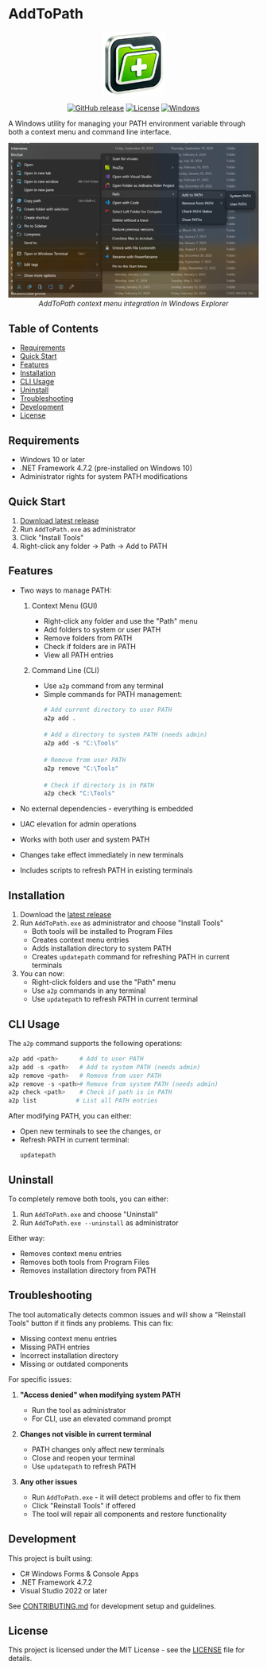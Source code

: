 # AddToPath

<p align="center">
  <img src="src/AddToPath/Images/AddToPath.png" alt="AddToPath Logo" width="128" height="128">
</p>

<p align="center">
  <a href="https://github.com/nsxdavid/AddToPath/releases/latest"><img src="https://img.shields.io/github/v/release/nsxdavid/AddToPath" alt="GitHub release"></a>
  <a href="LICENSE"><img src="https://img.shields.io/github/license/nsxdavid/AddToPath" alt="License"></a>
  <a href="https://github.com/nsxdavid/AddToPath"><img src="https://img.shields.io/badge/platform-Windows-blue" alt="Windows"></a>
</p>

A Windows utility for managing your PATH environment variable through both a context menu and command line interface.

<p align="center">
  <img src="src/AddToPath/Images/Screenshot1.png" alt="AddToPath Context Menu" width="600">
  <br>
  <em>AddToPath context menu integration in Windows Explorer</em>
</p>

## Table of Contents
- [Requirements](#requirements)
- [Quick Start](#quick-start)
- [Features](#features)
- [Installation](#installation)
- [CLI Usage](#cli-usage)
- [Uninstall](#uninstall)
- [Troubleshooting](#troubleshooting)
- [Development](#development)
- [License](#license)

## Requirements

- Windows 10 or later
- .NET Framework 4.7.2 (pre-installed on Windows 10)
- Administrator rights for system PATH modifications

## Quick Start

1. [Download latest release](https://github.com/nsxdavid/AddToPath/releases/latest)
2. Run `AddToPath.exe` as administrator
3. Click "Install Tools"
4. Right-click any folder → Path → Add to PATH

## Features

- Two ways to manage PATH:

  1. Context Menu (GUI)
     - Right-click any folder and use the "Path" menu
     - Add folders to system or user PATH
     - Remove folders from PATH
     - Check if folders are in PATH
     - View all PATH entries
     
  2. Command Line (CLI)
     - Use `a2p` command from any terminal
     - Simple commands for PATH management:
       ```powershell
       # Add current directory to user PATH
       a2p add .
       
       # Add a directory to system PATH (needs admin)
       a2p add -s "C:\Tools"
       
       # Remove from user PATH
       a2p remove "C:\Tools"
       
       # Check if directory is in PATH
       a2p check "C:\Tools"
       ```

- No external dependencies - everything is embedded
- UAC elevation for admin operations
- Works with both user and system PATH
- Changes take effect immediately in new terminals
- Includes scripts to refresh PATH in existing terminals

## Installation

1. Download the [latest release](https://github.com/nsxdavid/AddToPath/releases/latest)
2. Run `AddToPath.exe` as administrator and choose "Install Tools"
   - Both tools will be installed to Program Files
   - Creates context menu entries
   - Adds installation directory to system PATH
   - Creates `updatepath` command for refreshing PATH in current terminals
3. You can now:
   - Right-click folders and use the "Path" menu
   - Use `a2p` commands in any terminal
   - Use `updatepath` to refresh PATH in current terminal

## CLI Usage

The `a2p` command supports the following operations:

```powershell
a2p add <path>      # Add to user PATH
a2p add -s <path>   # Add to system PATH (needs admin)
a2p remove <path>   # Remove from user PATH
a2p remove -s <path># Remove from system PATH (needs admin)
a2p check <path>    # Check if path is in PATH
a2p list           # List all PATH entries
```

After modifying PATH, you can either:
- Open new terminals to see the changes, or
- Refresh PATH in current terminal:
  ```
  updatepath
  ```

## Uninstall

To completely remove both tools, you can either:
1. Run `AddToPath.exe` and choose "Uninstall"
2. Run `AddToPath.exe --uninstall` as administrator

Either way:
- Removes context menu entries
- Removes both tools from Program Files
- Removes installation directory from PATH

## Troubleshooting

The tool automatically detects common issues and will show a "Reinstall Tools" button if it finds any problems. This can fix:
- Missing context menu entries
- Missing PATH entries
- Incorrect installation directory
- Missing or outdated components

For specific issues:

1. **"Access denied" when modifying system PATH**
   - Run the tool as administrator
   - For CLI, use an elevated command prompt

2. **Changes not visible in current terminal**
   - PATH changes only affect new terminals
   - Close and reopen your terminal
   - Use `updatepath` to refresh PATH

3. **Any other issues**
   - Run `AddToPath.exe` - it will detect problems and offer to fix them
   - Click "Reinstall Tools" if offered
   - The tool will repair all components and restore functionality

## Development

This project is built using:
- C# Windows Forms & Console Apps
- .NET Framework 4.7.2
- Visual Studio 2022 or later

See [CONTRIBUTING.md](CONTRIBUTING.md) for development setup and guidelines.

## License

This project is licensed under the MIT License - see the [LICENSE](LICENSE) file for details.
